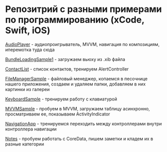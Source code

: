 #  Репозитрий с разными примерами по программированию (xCode, Swift, iOS) #
[AudioPlayer](https://github.com/Gameover1987/ios-samples/tree/main/AudioPlayerSample) - аудиопроигрыватель, MVVM, навигация по композициям, иперемотка туда сюда  

[BundleLoadingSample1](https://github.com/Gameover1987/ios-samples/tree/main/BundleLoadingSample1) - загружаем вьюху из .xib файла  

[ContactList](https://github.com/Gameover1987/ios-samples/tree/main/ContactsList) - список контактов, тренируем AlertController  

[FileManagerSample](https://github.com/Gameover1987/ios-samples/tree/main/FileManagerSample) - файловый менеджер, копаемся в песочнице нашего приложения, создаем и удаляем папки, добавляем в них картинки из галереи  

[KeyboardSample](https://github.com/Gameover1987/ios-samples/tree/main/KeyboardSample) - тренируем работу с клавиатурой  

[MVVMSample](https://github.com/Gameover1987/ios-samples/tree/main/MVVMSample) - пробуем в MVVM, загружаем таблицу асинхронно, просматриваем ее, показываем ActivityIndicator  

[NavigationApp](https://github.com/Gameover1987/ios-samples/tree/main/NavigationApp) - тренируемся переходить между контроллерами внутри контроллера навигации  

[Notes](https://github.com/Gameover1987/ios-samples/tree/main/Notes) - пробуем работать с CoreData, пишем заметки и кладем их в разные категории